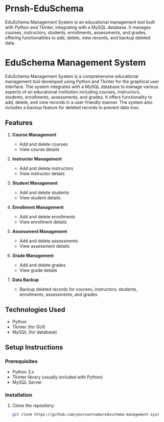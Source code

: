 # Prnsh-EduSchema
EduSchema Management System is an educational management tool built with Python and Tkinter, integrating with a MySQL database. It manages courses, instructors, students, enrollments, assessments, and grades, offering functionalities to add, delete, view records, and backup deleted data.

# EduSchema Management System

EduSchema Management System is a comprehensive educational management tool developed using Python and Tkinter for the graphical user interface. The system integrates with a MySQL database to manage various aspects of an educational institution including courses, instructors, students, enrollments, assessments, and grades. It offers functionality to add, delete, and view records in a user-friendly manner. The system also includes a backup feature for deleted records to prevent data loss.

## Features

1. **Course Management**
   - Add and delete courses
   - View course details

2. **Instructor Management**
   - Add and delete instructors
   - View instructor details

3. **Student Management**
   - Add and delete students
   - View student details

4. **Enrollment Management**
   - Add and delete enrollments
   - View enrollment details

5. **Assessment Management**
   - Add and delete assessments
   - View assessment details

6. **Grade Management**
   - Add and delete grades
   - View grade details

7. **Data Backup**
   - Backup deleted records for courses, instructors, students, enrollments, assessments, and grades

## Technologies Used

- Python
- Tkinter (for GUI)
- MySQL (for database)

## Setup Instructions

### Prerequisites

- Python 3.x
- Tkinter library (usually included with Python)
- MySQL Server

### Installation

1. Clone the repository:
   ```sh
   git clone https://github.com/yourusername/eduschema-management-system.git

